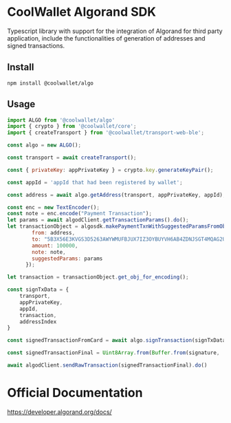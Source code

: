 # CoolWallet Algorand SDK

Typescript library with support for the integration of Algorand for third party application, include the functionalities of generation of addresses and signed transactions. 


## Install

```shell
npm install @coolwallet/algo
```

## Usage

```javascript
import ALGO from '@coolwallet/algo'
import { crypto } from '@coolwallet/core';
import { createTransport } from '@coolwallet/transport-web-ble';

const algo = new ALGO();

const transport = await createTransport();

const { privateKey: appPrivateKey } = crypto.key.generateKeyPair();

const appId = 'appId that had been registered by wallet';

const address = await algo.getAddress(transport, appPrivateKey, appId);

const enc = new TextEncoder();
const note = enc.encode("Payment Transaction");
let params = await algodClient.getTransactionParams().do();
let transactionObject = algosdk.makePaymentTxnWithSuggestedParamsFromObject({
        from: address,
        to: "5B3X56E3KVGS3D5263AWYWMUFBJUX7IZ3OYBUYVH6AB4ZDNJSGT4MQAG2U",
        amount: 100000,
        note: note,
        suggestedParams: params
      });

let transaction = transactionObject.get_obj_for_encoding();

const signTxData = {
    transport,
    appPrivateKey,
    appId,
    transaction,
    addressIndex
}

const signedTransactionFromCard = await algo.signTransaction(signTxData);

const signedTransactionFinal = Uint8Array.from(Buffer.from(signature, 'hex'))

await algodClient.sendRawTransaction(signedTransactionFinal).do()
```

# Official Documentation

https://developer.algorand.org/docs/